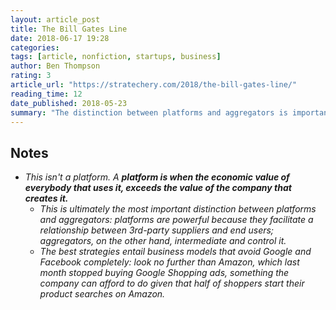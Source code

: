 ```yaml
---
layout: article_post
title: The Bill Gates Line
date: 2018-06-17 19:28
categories:
tags: [article, nonfiction, startups, business]
author: Ben Thompson
rating: 3
article_url: "https://stratechery.com/2018/the-bill-gates-line/"
reading_time: 12
date_published: 2018-05-23
summary: "The distinction between platforms and aggregators is important! Platforms are a much better model."
---
```


## Notes

* _This isn't a platform. A **platform is when the economic  value of
  everybody that uses it, exceeds the value of the company that creates
  it.**_
  * _This is ultimately the most important distinction between platforms
    and aggregators: platforms are powerful because they facilitate a
    relationship between 3rd-party suppliers and end users; aggregators,
    on the other hand, intermediate and control it._
  * _The best strategies entail business models that avoid Google and
    Facebook completely: look no further than Amazon, which last month
    stopped buying Google Shopping ads, something the company can afford
    to do given that half of shoppers start their product searches on
    Amazon._
